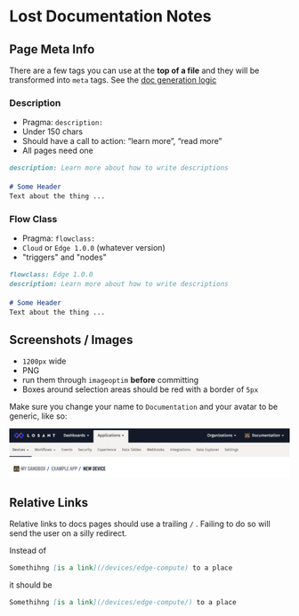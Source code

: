 # Lost Documentation Notes

## Page Meta Info

There are a few tags you can use at the **top of a file** and they will be transformed into `meta` tags. See the [doc generation logic](https://github.com/Losant/losant-docs/blob/release/losant/main-no-disqus.html#L14)

### Description

- Pragma: `description:`
- Under 150 chars
- Should have a call to action: “learn more”, “read more”
- All pages need one

```markdown
description: Learn more about how to write descriptions

# Some Header
Text about the thing ... 
```

### Flow Class

- Pragma: `flowclass:`
- `Cloud` or `Edge 1.0.0` (whatever version)
- "triggers" and "nodes"

```markdown
flowclass: Edge 1.0.0
description: Learn more about how to write descriptions

# Some Header
Text about the thing ... 
```

## Screenshots / Images
- `1200px` wide
- PNG
- run them through `imageoptim` **before** committing
- Boxes around selection areas should be red with a border of `5px`

Make sure you change your name to `Documentation` and your avatar to be generic, like so:

![](./documentation-user.png)

## Relative Links
Relative links to docs pages should use a trailing `/` . Failing to do so will send the user on a silly redirect.

Instead of 
```markdown
Somethihng [is a link](/devices/edge-compute) to a place
```

it should be 
```markdown
Somethihng [is a link](/devices/edge-compute/) to a place
```
